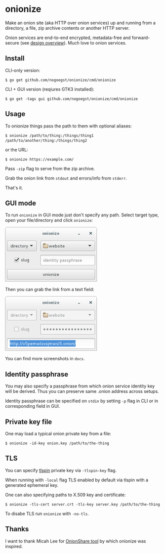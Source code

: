onionize
===========
Make an onion site (aka HTTP over onion services) up and running from a
directory, a file, zip archive contents or another HTTP server.

Onion services are end-to-end encrypted, metadata-free and forward-secure
(see [design overview](https://www.torproject.org/docs/hidden-services.html.en)).
Much love to onion services.

Install
-------
CLI-only version:
```
$ go get github.com/nogoegst/onionize/cmd/onionize
```
CLI + GUI version (reqiures GTK3 installed):
```
$ go get -tags gui github.com/nogoegst/onionize/cmd/onionize
```

Usage
-----
To onionize things pass the path to them with optional aliases:

```
$ onionize /path/to/thing:/things/thing1 /path/to/another/thing:/things/thing2
```

or the URL:

```
$ onionize https://example.com/
```
Pass `-zip` flag to serve from the zip archive.

Grab the onion link from `stdout` and errors/info from `stderr`.
 
That's it.

GUI mode
--------
To run `onionize` in GUI mode just don't specify any path.
Select target type, open your file/directory and click `onionize`:

![onionize GUI screenshot](docs/onionize-dir-1.png)

Then you can grab the link from a text field:

![onionize GUI screenshot](docs/onionize-dir-2.png)

You can find more screenshots in `docs`.

Identity passphrase
-------------------

You may also specify a passphrase from which onion service identity key
will be derived. Thus you can preserve same .onion address across setups.

Identity passphrase can be specified on `stdin` by setting `-p` flag in CLI
or in corresponding field in GUI.

Private key file
----------------
One may load a typical onion private key from a file:
```
$ onionize -id-key onion.key /path/to/the-thing
```

TLS
---
You can specify [tlspin](https://github.com/nogoegst/tlspin) private key
via `-tlspin-key` flag.

When running with `-local` flag TLS enabled by default via tlspin with
a generated ephemeral key.

One can also specifying paths to X.509 key and certificate:

```
$ onionize -tls-cert server.crt -tls-key server.key /path/to/the-thing
```

To disabe TLS run `onionize` with `-no-tls`.

Thanks
------

I want to thank Micah Lee for [OnionShare tool](https://github.com/micahflee/onionshare)
by which onionize was inspired.
